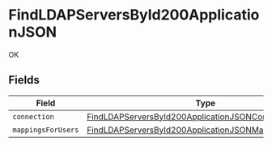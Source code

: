 # FindLDAPServersById200ApplicationJSON

OK


## Fields

| Field                                                                                                                                     | Type                                                                                                                                      | Required                                                                                                                                  | Description                                                                                                                               |
| ----------------------------------------------------------------------------------------------------------------------------------------- | ----------------------------------------------------------------------------------------------------------------------------------------- | ----------------------------------------------------------------------------------------------------------------------------------------- | ----------------------------------------------------------------------------------------------------------------------------------------- |
| `connection`                                                                                                                              | [FindLDAPServersById200ApplicationJSONConnection](../../models/operations/findldapserversbyid200applicationjsonconnection.md)             | :heavy_minus_sign:                                                                                                                        | N/A                                                                                                                                       |
| `mappingsForUsers`                                                                                                                        | [FindLDAPServersById200ApplicationJSONMappingsForUsers](../../models/operations/findldapserversbyid200applicationjsonmappingsforusers.md) | :heavy_minus_sign:                                                                                                                        | N/A                                                                                                                                       |